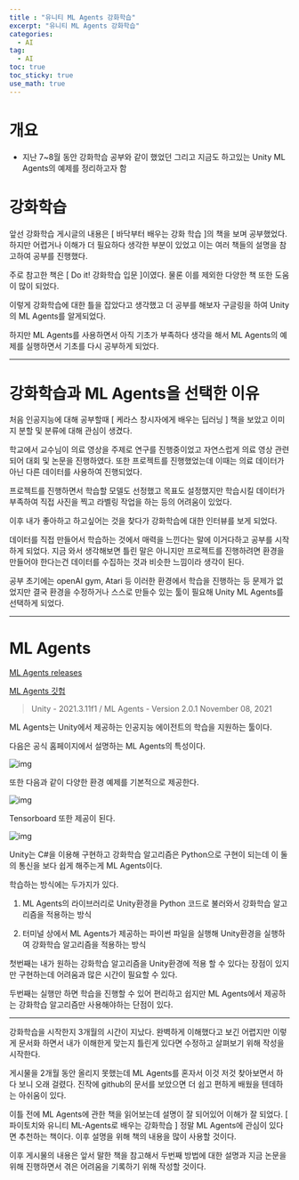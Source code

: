 ```yaml
---
title : "유니티 ML Agents 강화학습"
excerpt: "유니티 ML Agents 강화학습"
categories:
  - AI
tag:
  - AI
toc: true
toc_sticky: true
use_math: true
---
```


# 개요

- 지난 7~8월 동안 강화학습 공부와 같이 했었던 그리고 지금도 하고있는 Unity ML Agents의 예제를 정리하고자 함

# 강화학습

앞선 강화학습 게시글의 내용은 [ 바닥부터 배우는 강화 학습 ]의 책을 보며 공부했었다. 하지만 어렵거나 이해가 더 필요하다 생각한 부분이 있었고 이는 여러 책들의 설명을 참고하여 공부를 진행했다.

주로 참고한 책은 [ Do it! 강화학습 입문 ]이였다. 물론 이를 제외한 다양한 책 또한 도움이 많이 되었다.

이렇게 강화학습에 대한 틀을 잡았다고 생각했고 더 공부를 해보자 구글링을 하여 Unity의 ML Agents를 알게되었다.

하지만 ML Agents를 사용하면서 아직 기초가 부족하다 생각을 해서 ML Agents의 예제를 실행하면서 기초를 다시 공부하게 되었다.

---

# 강화학습과 ML Agents을 선택한 이유

처음 인공지능에 대해 공부할때 [ 케라스 창시자에게 배우는 딥러닝 ] 책을 보았고 이미지 분할 및 분류에 대해 관심이 생겼다. 

학교에서 교수님이 의료 영상을 주제로 연구를 진행중이었고 자연스럽게 의료 영상 관련되어 대회 및 논문을 진행하였다. 또한 프로젝트를 진행했었는데 이때는 의료 데이터가 아닌 다른 데이터를 사용하여 진행되었다.

프로젝트를 진행하면서 학습할 모델도 선정했고 목표도 설정했지만 학습시킬 데이터가 부족하여 직접 사진을 찍고 라벨링 작업을 하는 등의 어려움이 있었다.

이후 내가 좋아하고 하고싶어는 것을 찾다가 강화학습에 대한 인터뷰를 보게 되었다.

데이터를 직접 만들어서 학습하는 것에서 매력을 느낀다는 말에 이거다하고 공부를 시작하게 되었다. 지금 와서 생각해보면 틀린 말은 아니지만 프로젝트를 진행하려면 환경을 만들어야 한다는건 데이터를 수집하는 것과 비슷한 느낌이라 생각이 된다.

공부 초기에는 openAI gym, Atari 등 이러한 환경에서 학습을 진행하는 등 문제가 없었지만 결국 환경을 수정하거나 스스로 만들수 있는 툴이 필요해 Unity ML Agents를 선택하게 되었다.

---

# ML Agents

[ML Agents releases](https://github.com/Unity-Technologies/ml-Agentss/releases)

[ML Agents 깃헙](https://github.com/Unity-Technologies/ml-Agentss)

> Unity - 2021.3.11f1 / ML Agents - Version 2.0.1 November 08, 2021

ML Agents는 Unity에서 제공하는 인공지능 에이전트의 학습을 지원하는 툴이다.

다음은 공식 홈페이지에서 설명하는 ML Agents의 특성이다.

![img]({{site.url}}/assets/images/2023-09-11-Unity_ML_agent/image_1.png)

또한 다음과 같이 다양한 환경 예제를 기본적으로 제공한다.

![img]({{site.url}}/assets/images/2023-09-11-Unity_ML_agent/image_2.png)

Tensorboard 또한 제공이 된다.

![img]({{site.url}}/assets/images/2023-09-11-Unity_ML_agent/image_3.png)

Unity는 C#을 이용해 구현하고 강화학습 알고리즘은 Python으로 구현이 되는데 이 둘의 통신을 보다 쉽게 해주는게 ML Agents이다.

학습하는 방식에는 두가지가 있다.

1. ML Agents의 라이브러리로 Unity환경을 Python 코드로 불러와서 강화학습 알고리즘을 적용하는 방식

2. 터미널 상에서 ML Agents가 제공하는 파이썬 파일을 실행해 Unity환경을 실행하여 강화학습 알고리즘을 적용하는 방식

첫번째는 내가 원하는 강화학습 알고리즘을 Unity환경에 적용 할 수 있다는 장점이 있지만 구현하는데 어려움과 많은 시간이 필요할 수 있다.

두번째는 실행만 하면 학습을 진행할 수 있어 편리하고 쉽지만 ML Agents에서 제공하는 강화학습 알고리즘만 사용해야하는 단점이 있다.

---

강화학습을 시작한지 3개월의 시간이 지났다. 완벽하게 이해했다고 보긴 어렵지만 이렇게 문서화 하면서 내가 이해한게 맞는지 틀린게 있다면 수정하고 살펴보기 위해 작성을 시작한다.

게시물을 2개월 동안 올리지 못했는데 ML Agents를 혼자서 이것 저것 찾아보면서 하다 보니 오래 걸렸다. 진작에 github의 문서를 보았으면 더 쉽고 편하게 배웠을 텐데하는 아쉬움이 있다.

이틀 전에 ML Agents에 관한 책을 읽어보는데 설명이 잘 되어있어 이해가 잘 되었다. [ 파이토치와 유니티 ML-Agents로 배우는 강화학습 ] 정말 ML Agents에 관심이 있다면 추천하는 책이다. 이후 설명을 위해 책의 내용을 많이 사용할 것이다.

이후 게시물의 내용은 앞서 말한 책을 참고해서 두번째 방법에 대한 설명과 지금 논문을 위해 진행하면서 겪은 어려움을 기록하기 위해 작성할 것이다.
